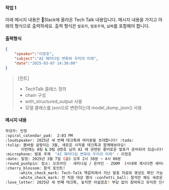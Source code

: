 #### 작업 1

아래 메시지 내용은 Slack에 올라온 Tech Talk 내용입니다.
메시지 내용을 가지고 아래의 형식으로 출력하세요.
출력 형식은 `발표자`, `발표주제`, `날짜`를 포함해야 합니다.

#### 출력형식
```json
{
	"speaker":"이정호",
	"subject":"AI 패러다임 변화와 우리의 미래",
	"date":"2025-03-07 14:30:00"
}
```


> [힌트]
> - TechTalk 클래스 정의
> - chain 구성 
> - with_structured_output 사용
> - 모델 클래스를 json으로 변환하는데 model_dump_json() 사용


#### 메시지 내용
```bash
작성자: 민정
:spiral_calendar_pad:  2:03 PM
:loudspeaker: 2025년 세 번째 테크톡에 여러분을 초대합니다! :tada:
:tulip: 봄바람 살랑이는 3월, 새로운 시작을 테크톡과 함께해보아요!
       이번에는 A팀 & D팀 @정호 님의 AI 에 관련된 흥미로운 발표가 준비되어 있습니다!!!
:microphone: 발표 주제  "AI 패러다임 변화와 우리의 미래" : 이정호
:date: 일정: 2025년 3월 7일 (금) 오후 2시 30분 ~ 4시 00분
:round_pushpin: 장소: 오프라인 - 세미나실 / 온라인 - ZOOM  (사내에 계시다면 세미나실로 참석 부탁드립니다! :two_hearts:)
:cherry_blossom: 참석 포인트!
      :white_check_mark: Tech-Talk 책갈피에서 지난 발표 자료와 영상도 확인 가능! (Slack #all-notices 채널)
      :white_check_mark: 전 직원 대상 행사 :confetti_ball: 참석만 해도 새로운 인사이트 + 동료와 교류 기회 :gift:
:love_letter: 2025년 세 번째 테크톡, 놓치면 아쉽겠죠? 부담 없이 참여하고 유익한 인사이트 가져가세요! 다 함께 만드는 멋진 시작, 기대하겠습니다! :muscle::sparkles:
```



